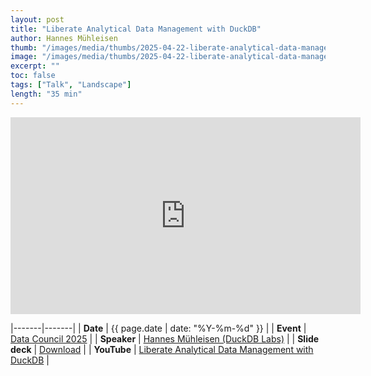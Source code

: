 ```yaml
---
layout: post
title: "Liberate Analytical Data Management with DuckDB"
author: Hannes Mühleisen
thumb: "/images/media/thumbs/2025-04-22-liberate-analytical-data-management-with-duckdb.png"
image: "/images/media/thumbs/2025-04-22-liberate-analytical-data-management-with-duckdb.png"
excerpt: ""
toc: false
tags: ["Talk", "Landscape"]
length: "35 min"
---
```


<div class="video-container">
<iframe width="560" height="315" src="https://www.youtube-nocookie.com/embed/o53onmgnQDU?si=7nUCLymvtVwG51nc" title="YouTube video player" frameborder="0" allow="accelerometer; autoplay; clipboard-write; encrypted-media; gyroscope; picture-in-picture; web-share" referrerpolicy="strict-origin-when-cross-origin" allowfullscreen></iframe>
</div>

|-------|-------|
| **Date** | {{ page.date | date: "%Y-%m-%d" }} |
| **Event** | [Data Council 2025](https://www.datacouncil.ai/bay-2025) |
| **Speaker** | [Hannes Mühleisen (DuckDB Labs)](https://hannes.muehleisen.org/) |
| **Slide deck** | [Download](https://blobs.duckdb.org/slides/data-council-2025-liberate-analytical-data-management-with-duckdb.pdf) |
| **YouTube** | [Liberate Analytical Data Management with DuckDB](https://www.youtube.com/watch?v=o53onmgnQDU) |
